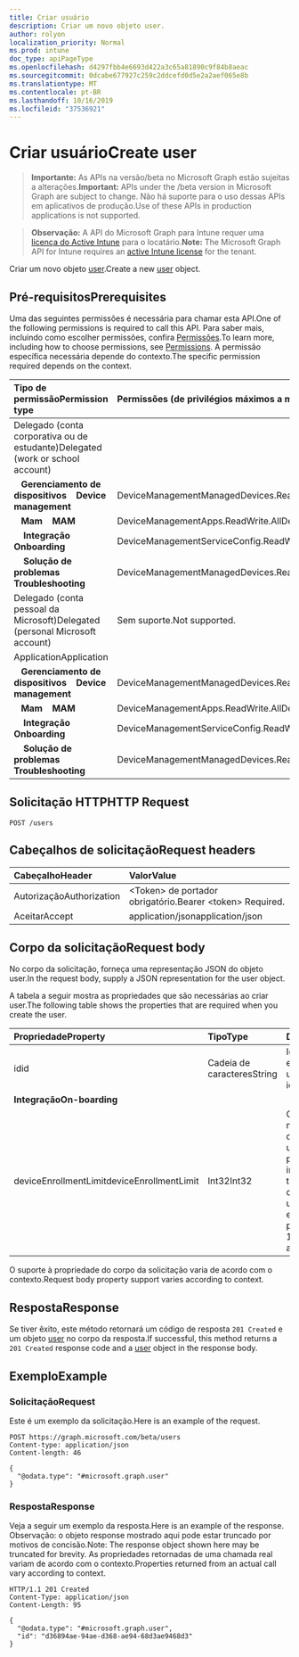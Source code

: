 ```yaml
---
title: Criar usuário
description: Criar um novo objeto user.
author: rolyon
localization_priority: Normal
ms.prod: intune
doc_type: apiPageType
ms.openlocfilehash: d4297fbb4e6693d422a3c65a81890c9f84b8aeac
ms.sourcegitcommit: 0dcabe677927c259c2ddcefd0d5e2a2aef065e8b
ms.translationtype: MT
ms.contentlocale: pt-BR
ms.lasthandoff: 10/16/2019
ms.locfileid: "37536921"
---
```

# <a name="create-user"></a><span data-ttu-id="99dbe-103">Criar usuário</span><span class="sxs-lookup"><span data-stu-id="99dbe-103">Create user</span></span>

> <span data-ttu-id="99dbe-104">**Importante:** As APIs na versão/beta no Microsoft Graph estão sujeitas a alterações.</span><span class="sxs-lookup"><span data-stu-id="99dbe-104">**Important:** APIs under the /beta version in Microsoft Graph are subject to change.</span></span> <span data-ttu-id="99dbe-105">Não há suporte para o uso dessas APIs em aplicativos de produção.</span><span class="sxs-lookup"><span data-stu-id="99dbe-105">Use of these APIs in production applications is not supported.</span></span>

> <span data-ttu-id="99dbe-106">**Observação:** A API do Microsoft Graph para Intune requer uma [licença do Active Intune](https://go.microsoft.com/fwlink/?linkid=839381) para o locatário.</span><span class="sxs-lookup"><span data-stu-id="99dbe-106">**Note:** The Microsoft Graph API for Intune requires an [active Intune license](https://go.microsoft.com/fwlink/?linkid=839381) for the tenant.</span></span>

<span data-ttu-id="99dbe-107">Criar um novo objeto [user](../resources/intune-shared-user.md).</span><span class="sxs-lookup"><span data-stu-id="99dbe-107">Create a new [user](../resources/intune-shared-user.md) object.</span></span>

## <a name="prerequisites"></a><span data-ttu-id="99dbe-108">Pré-requisitos</span><span class="sxs-lookup"><span data-stu-id="99dbe-108">Prerequisites</span></span>

<span data-ttu-id="99dbe-109">Uma das seguintes permissões é necessária para chamar esta API.</span><span class="sxs-lookup"><span data-stu-id="99dbe-109">One of the following permissions is required to call this API.</span></span> <span data-ttu-id="99dbe-110">Para saber mais, incluindo como escolher permissões, confira [Permissões](/graph/permissions-reference).</span><span class="sxs-lookup"><span data-stu-id="99dbe-110">To learn more, including how to choose permissions, see [Permissions](/graph/permissions-reference).</span></span>  <span data-ttu-id="99dbe-111">A permissão específica necessária depende do contexto.</span><span class="sxs-lookup"><span data-stu-id="99dbe-111">The specific permission required depends on the context.</span></span>

|<span data-ttu-id="99dbe-112">Tipo de permissão</span><span class="sxs-lookup"><span data-stu-id="99dbe-112">Permission type</span></span>|<span data-ttu-id="99dbe-113">Permissões (de privilégios máximos a mínimos)</span><span class="sxs-lookup"><span data-stu-id="99dbe-113">Permissions (from most to least privileged)</span></span>|
|:---|:---|
|<span data-ttu-id="99dbe-114">Delegado (conta corporativa ou de estudante)</span><span class="sxs-lookup"><span data-stu-id="99dbe-114">Delegated (work or school account)</span></span>||
| <span data-ttu-id="99dbe-115">&nbsp;&nbsp; **Gerenciamento de dispositivos**</span><span class="sxs-lookup"><span data-stu-id="99dbe-115">&nbsp; &nbsp; **Device management**</span></span> | <span data-ttu-id="99dbe-116">DeviceManagementManagedDevices.ReadWrite.All</span><span class="sxs-lookup"><span data-stu-id="99dbe-116">DeviceManagementManagedDevices.ReadWrite.All</span></span>|
| <span data-ttu-id="99dbe-117">&nbsp;&nbsp; **Mam**</span><span class="sxs-lookup"><span data-stu-id="99dbe-117">&nbsp; &nbsp; **MAM**</span></span> | <span data-ttu-id="99dbe-118">DeviceManagementApps.ReadWrite.All</span><span class="sxs-lookup"><span data-stu-id="99dbe-118">DeviceManagementApps.ReadWrite.All</span></span>|
| <span data-ttu-id="99dbe-119">&nbsp; &nbsp; **Integração**</span><span class="sxs-lookup"><span data-stu-id="99dbe-119">&nbsp; &nbsp; **Onboarding**</span></span> | <span data-ttu-id="99dbe-120">DeviceManagementServiceConfig.ReadWrite.All</span><span class="sxs-lookup"><span data-stu-id="99dbe-120">DeviceManagementServiceConfig.ReadWrite.All</span></span>|
| <span data-ttu-id="99dbe-121">&nbsp; &nbsp; **Solução de problemas**</span><span class="sxs-lookup"><span data-stu-id="99dbe-121">&nbsp; &nbsp; **Troubleshooting**</span></span> | <span data-ttu-id="99dbe-122">DeviceManagementManagedDevices.ReadWrite.All</span><span class="sxs-lookup"><span data-stu-id="99dbe-122">DeviceManagementManagedDevices.ReadWrite.All</span></span>|
|<span data-ttu-id="99dbe-123">Delegado (conta pessoal da Microsoft)</span><span class="sxs-lookup"><span data-stu-id="99dbe-123">Delegated (personal Microsoft account)</span></span>|<span data-ttu-id="99dbe-124">Sem suporte.</span><span class="sxs-lookup"><span data-stu-id="99dbe-124">Not supported.</span></span>|
|<span data-ttu-id="99dbe-125">Application</span><span class="sxs-lookup"><span data-stu-id="99dbe-125">Application</span></span>||
| <span data-ttu-id="99dbe-126">&nbsp;&nbsp; **Gerenciamento de dispositivos**</span><span class="sxs-lookup"><span data-stu-id="99dbe-126">&nbsp; &nbsp; **Device management**</span></span> | <span data-ttu-id="99dbe-127">DeviceManagementManagedDevices.ReadWrite.All</span><span class="sxs-lookup"><span data-stu-id="99dbe-127">DeviceManagementManagedDevices.ReadWrite.All</span></span>|
| <span data-ttu-id="99dbe-128">&nbsp;&nbsp; **Mam**</span><span class="sxs-lookup"><span data-stu-id="99dbe-128">&nbsp; &nbsp; **MAM**</span></span> | <span data-ttu-id="99dbe-129">DeviceManagementApps.ReadWrite.All</span><span class="sxs-lookup"><span data-stu-id="99dbe-129">DeviceManagementApps.ReadWrite.All</span></span>|
| <span data-ttu-id="99dbe-130">&nbsp; &nbsp; **Integração**</span><span class="sxs-lookup"><span data-stu-id="99dbe-130">&nbsp; &nbsp; **Onboarding**</span></span> | <span data-ttu-id="99dbe-131">DeviceManagementServiceConfig.ReadWrite.All</span><span class="sxs-lookup"><span data-stu-id="99dbe-131">DeviceManagementServiceConfig.ReadWrite.All</span></span>|
| <span data-ttu-id="99dbe-132">&nbsp; &nbsp; **Solução de problemas**</span><span class="sxs-lookup"><span data-stu-id="99dbe-132">&nbsp; &nbsp; **Troubleshooting**</span></span> | <span data-ttu-id="99dbe-133">DeviceManagementManagedDevices.ReadWrite.All</span><span class="sxs-lookup"><span data-stu-id="99dbe-133">DeviceManagementManagedDevices.ReadWrite.All</span></span>|

## <a name="http-request"></a><span data-ttu-id="99dbe-134">Solicitação HTTP</span><span class="sxs-lookup"><span data-stu-id="99dbe-134">HTTP Request</span></span>

<!-- {
  "blockType": "ignored"
}
-->
``` http
POST /users
```

## <a name="request-headers"></a><span data-ttu-id="99dbe-135">Cabeçalhos de solicitação</span><span class="sxs-lookup"><span data-stu-id="99dbe-135">Request headers</span></span>

|<span data-ttu-id="99dbe-136">Cabeçalho</span><span class="sxs-lookup"><span data-stu-id="99dbe-136">Header</span></span>|<span data-ttu-id="99dbe-137">Valor</span><span class="sxs-lookup"><span data-stu-id="99dbe-137">Value</span></span>|
|:---|:---|
|<span data-ttu-id="99dbe-138">Autorização</span><span class="sxs-lookup"><span data-stu-id="99dbe-138">Authorization</span></span>|<span data-ttu-id="99dbe-139">&lt;Token&gt; de portador obrigatório.</span><span class="sxs-lookup"><span data-stu-id="99dbe-139">Bearer &lt;token&gt; Required.</span></span>|
|<span data-ttu-id="99dbe-140">Aceitar</span><span class="sxs-lookup"><span data-stu-id="99dbe-140">Accept</span></span>|<span data-ttu-id="99dbe-141">application/json</span><span class="sxs-lookup"><span data-stu-id="99dbe-141">application/json</span></span>|

## <a name="request-body"></a><span data-ttu-id="99dbe-142">Corpo da solicitação</span><span class="sxs-lookup"><span data-stu-id="99dbe-142">Request body</span></span>

<span data-ttu-id="99dbe-143">No corpo da solicitação, forneça uma representação JSON do objeto user.</span><span class="sxs-lookup"><span data-stu-id="99dbe-143">In the request body, supply a JSON representation for the user object.</span></span>

<span data-ttu-id="99dbe-144">A tabela a seguir mostra as propriedades que são necessárias ao criar user.</span><span class="sxs-lookup"><span data-stu-id="99dbe-144">The following table shows the properties that are required when you create the user.</span></span>

|<span data-ttu-id="99dbe-145">Propriedade</span><span class="sxs-lookup"><span data-stu-id="99dbe-145">Property</span></span>|<span data-ttu-id="99dbe-146">Tipo</span><span class="sxs-lookup"><span data-stu-id="99dbe-146">Type</span></span>|<span data-ttu-id="99dbe-147">Descrição</span><span class="sxs-lookup"><span data-stu-id="99dbe-147">Description</span></span>|
|:---|:---|:---|
|<span data-ttu-id="99dbe-148">id</span><span class="sxs-lookup"><span data-stu-id="99dbe-148">id</span></span>|<span data-ttu-id="99dbe-149">Cadeia de caracteres</span><span class="sxs-lookup"><span data-stu-id="99dbe-149">String</span></span>|<span data-ttu-id="99dbe-150">Identificador exclusivo do usuário.</span><span class="sxs-lookup"><span data-stu-id="99dbe-150">Unique identifier of the user.</span></span>|
|<span data-ttu-id="99dbe-151">**Integração**</span><span class="sxs-lookup"><span data-stu-id="99dbe-151">**On-boarding**</span></span>||
|<span data-ttu-id="99dbe-152">deviceEnrollmentLimit</span><span class="sxs-lookup"><span data-stu-id="99dbe-152">deviceEnrollmentLimit</span></span>|<span data-ttu-id="99dbe-153">Int32</span><span class="sxs-lookup"><span data-stu-id="99dbe-153">Int32</span></span>|<span data-ttu-id="99dbe-154">O limite do número máximo de dispositivos que o usuário tem permissão para inscrever.</span><span class="sxs-lookup"><span data-stu-id="99dbe-154">The limit on the maximum number of devices that the user is permitted to enroll.</span></span> <span data-ttu-id="99dbe-155">Os valores permitidos vão de 5 a 1000.</span><span class="sxs-lookup"><span data-stu-id="99dbe-155">Allowed values are 5 or 1000.</span></span>|

<span data-ttu-id="99dbe-156">O suporte à propriedade do corpo da solicitação varia de acordo com o contexto.</span><span class="sxs-lookup"><span data-stu-id="99dbe-156">Request body property support varies according to context.</span></span>

## <a name="response"></a><span data-ttu-id="99dbe-157">Resposta</span><span class="sxs-lookup"><span data-stu-id="99dbe-157">Response</span></span>

<span data-ttu-id="99dbe-158">Se tiver êxito, este método retornará um código de resposta `201 Created` e um objeto [user](../resources/intune-shared-user.md) no corpo da resposta.</span><span class="sxs-lookup"><span data-stu-id="99dbe-158">If successful, this method returns a `201 Created` response code and a [user](../resources/intune-shared-user.md) object in the response body.</span></span>

## <a name="example"></a><span data-ttu-id="99dbe-159">Exemplo</span><span class="sxs-lookup"><span data-stu-id="99dbe-159">Example</span></span>

### <a name="request"></a><span data-ttu-id="99dbe-160">Solicitação</span><span class="sxs-lookup"><span data-stu-id="99dbe-160">Request</span></span>

<span data-ttu-id="99dbe-161">Este é um exemplo da solicitação.</span><span class="sxs-lookup"><span data-stu-id="99dbe-161">Here is an example of the request.</span></span>

``` http
POST https://graph.microsoft.com/beta/users
Content-type: application/json
Content-length: 46

{
  "@odata.type": "#microsoft.graph.user"
}
```

### <a name="response"></a><span data-ttu-id="99dbe-162">Resposta</span><span class="sxs-lookup"><span data-stu-id="99dbe-162">Response</span></span>

<span data-ttu-id="99dbe-163">Veja a seguir um exemplo da resposta.</span><span class="sxs-lookup"><span data-stu-id="99dbe-163">Here is an example of the response.</span></span> <span data-ttu-id="99dbe-164">Observação: o objeto response mostrado aqui pode estar truncado por motivos de concisão.</span><span class="sxs-lookup"><span data-stu-id="99dbe-164">Note: The response object shown here may be truncated for brevity.</span></span> <span data-ttu-id="99dbe-165">As propriedades retornadas de uma chamada real variam de acordo com o contexto.</span><span class="sxs-lookup"><span data-stu-id="99dbe-165">Properties returned from an actual call vary according to context.</span></span>

``` http
HTTP/1.1 201 Created
Content-Type: application/json
Content-Length: 95

{
  "@odata.type": "#microsoft.graph.user",
  "id": "d36894ae-94ae-d368-ae94-68d3ae9468d3"
}
```









